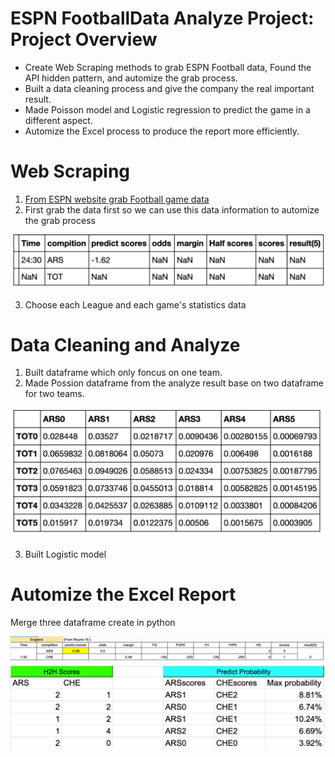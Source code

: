 # ESPN FootballData Analyze Project: Project Overview

  * Create Web Scraping methods to grab ESPN Football data, Found the API hidden pattern, and automize the grab process.
  * Built a data cleaning process and give the company the real important result.
  * Made Poisson model and Logistic regression to predict the game in a different aspect. 
  * Automize the Excel process to produce the report more efficiently.


# Web Scraping
  1. [From ESPN website grab Football game data](https://www.espn.com/soccer/)
  2. First grab the data first so we can use this data information to automize the grab process
  
  ![](/images/1.png)
  
  3. Choose each League and each game's statistics data 

# Data Cleaning and Analyze
 1. Built dataframe which only foncus on one team. 
 2. Made Possion dataframe from the analyze result base on two dataframe for two teams.
 
  ![](/images/Poisson.png)

 3. Built Logistic model

# Automize the Excel Report
  Merge three dataframe create in python
 
![](/images/Report1.png)
![](/images/Report2.png)
